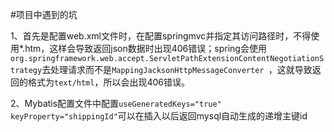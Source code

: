 #项目中遇到的坑

1、首先是配置web.xml文件时，在配置springmvc并指定其访问路径时，不得使用*.htm，这样会导致返回json数据时出现406错误；spring会使用`org.springframework.web.accept.ServletPathExtensionContentNegotiationStrategy`去处理请求而不是`MappingJacksonHttpMessageConverter `，这就导致返回的格式为`text/html`，所以会出现406错误。

2、Mybatis配置文件中配置`useGeneratedKeys="true" keyProperty="shippingId"`可以在插入以后返回mysql自动生成的递增主键id